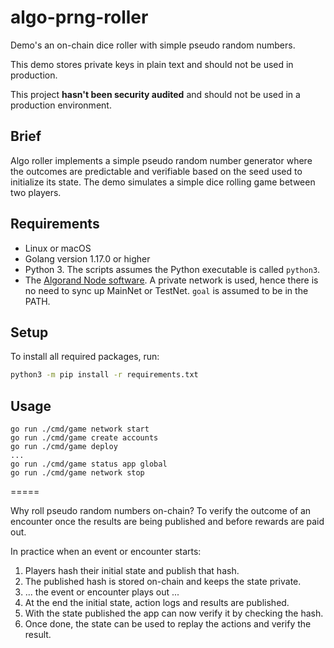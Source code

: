 # algo-prng-roller
 
Demo's an on-chain dice roller with simple pseudo random numbers.
 
This demo stores private keys in plain text and should not be used in production.
 
This project **hasn't been security audited** and should not be used in a production environment.
 
## Brief
 
Algo roller implements a simple pseudo random number generator where the outcomes are predictable and verifiable based on the seed used to initialize its state. The demo simulates a simple dice rolling game between two players.
 
## Requirements
 
* Linux or macOS
* Golang version 1.17.0 or higher
* Python 3. The scripts assumes the Python executable is called `python3`.
* The [Algorand Node software](https://developer.algorand.org/docs/run-a-node/setup/install/). A private network is used, hence there is no need to sync up MainNet or TestNet. `goal` is assumed to be in the PATH.
 
## Setup
 
To install all required packages, run:
```bash
python3 -m pip install -r requirements.txt
```
 
## Usage
 
~~~
go run ./cmd/game network start
go run ./cmd/game create accounts 
go run ./cmd/game deploy
...
go run ./cmd/game status app global
go run ./cmd/game network stop
~~~
 
=====
 
Why roll pseudo random numbers on-chain? To verify the outcome of an encounter once the results are being published and before rewards are paid out.
 
In practice when an event or encounter starts:
 
1) Players hash their initial state and publish that hash.
2) The published hash is stored on-chain and keeps the state private.
3) ... the event or encounter plays out ...
4) At the end the initial state, action logs and results are published.
5) With the state published the app can now verify it by checking the hash.
6) Once done, the state can be used to replay the actions and verify the result.
